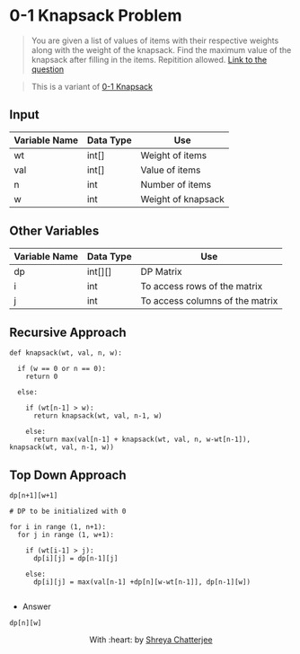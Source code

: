 # 0-1 Knapsack Problem

> You are given a list of values of items with their respective weights along with the weight of the knapsack. Find the maximum value of the knapsack after filling in the items. Repitition allowed.
> [Link to the question](https://www.geeksforgeeks.org/unbounded-knapsack-repetition-items-allowed/)

> This is a variant of [0-1 Knapsack](https://github.com/Shreya549/last-minute-dsa/blob/main/Dynamic%20Programming/0-1-Knapsack.md)

## Input
| Variable Name | Data Type | Use | 
|---- | ----- | ----- |
| wt | int[] | Weight of items |
| val | int[] | Value of items |
| n | int | Number of items |
| w | int | Weight of knapsack |

## Other Variables
| Variable Name | Data Type | Use | 
|---- | ----- | ----- |
| dp | int[][] | DP Matrix |
| i | int | To access rows of the matrix |
| j | int | To access columns of the matrix |

## Recursive Approach
```	
def knapsack(wt, val, n, w):

  if (w == 0 or n == 0):
    return 0
    
  else:
  
    if (wt[n-1] > w):
      return knapsack(wt, val, n-1, w)
      
    else:
      return max(val[n-1] + knapsack(wt, val, n, w-wt[n-1]), knapsack(wt, val, n-1, w))
```

## Top Down Approach

```
dp[n+1][w+1]

# DP to be initialized with 0

for i in range (1, n+1):
  for j in range (1, w+1):
  
    if (wt[i-1] > j):
      dp[i][j] = dp[n-1][j]
      
    else:
      dp[i][j] = max(val[n-1] +dp[n][w-wt[n-1]], dp[n-1][w])
      
```
- Answer

`dp[n][w]`

<p align="center">
	With :heart: by <a href="https://github.com/Shreya549" target="_blank">Shreya Chatterjee</a>
</p>
